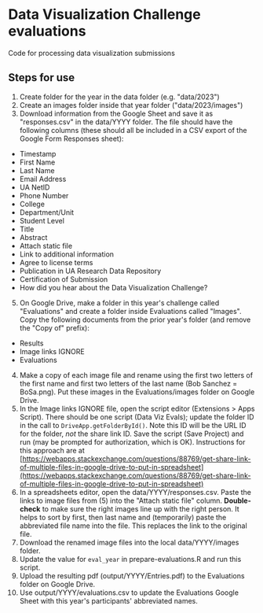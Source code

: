 # Data Visualization Challenge evaluations

Code for processing data visualization submissions

## Steps for use

1. Create folder for the year in the data folder (e.g. "data/2023")
2. Create an images folder inside that year folder ("data/2023/images")
3. Download information from the Google Sheet and save it as "responses.csv" in 
the data/YYYY folder. The file should have the following columns (these should 
all be included in a CSV export of the Google Form Responses sheet):
  + Timestamp
  + First Name
  + Last Name
  + Email Address
  + UA NetID
  + Phone Number
  + College
  + Department/Unit
  + Student Level
  + Title
  + Abstract
  + Attach static file
  + Link to additional information
  + Agree to license terms
  + Publication in UA Research Data Repository
  + Certification of Submission
  + How did you hear about the Data Visualization Challenge?
5. On Google Drive, make a folder in this year's challenge called "Evaluations"
and create a folder inside Evaluations called "Images". Copy the following 
documents from the prior year's folder (and remove the "Copy of" prefix):
  + Results
  + Image links IGNORE
  + Evaluations
4. Make a copy of each image file and rename using the first two letters of the 
first name and first two letters of the last name (Bob Sanchez = BoSa.png). Put 
these images in the Evaluations/images folder on Google Drive.
5. In the Image links IGNORE file, open the script editor (Extensions > Apps
Script). There should be one script (Data Viz Evals); update the folder ID in 
the call to `DriveApp.getFolderById()`. Note this ID will be the URL ID for the
folder, _not_ the share link ID. Save the script (Save Project) and run (may be
prompted for authorization, which is OK). Instructions for this approach are at [https://webapps.stackexchange.com/questions/88769/get-share-link-of-multiple-files-in-google-drive-to-put-in-spreadsheet](https://webapps.stackexchange.com/questions/88769/get-share-link-of-multiple-files-in-google-drive-to-put-in-spreadsheet)
6. In a spreadsheets editor, open the data/YYYY/responses.csv. Paste the links 
to image files from (5) into the "Attach static file" column. **Double-check** 
to make sure the right images line up with the right person. It helps to sort 
by first, then last name and (temporarily) paste the abbreviated file name into
the file. This replaces the link to the original file.
7. Download the renamed image files into the local data/YYYY/images folder.
8. Update the value for `eval_year` in prepare-evaluations.R and run this 
script.
9. Upload the resulting pdf (output/YYYY/Entries.pdf) to the Evaluations folder 
on Google Drive.
10. Use output/YYYY/evaluations.csv to update the Evaluations Google Sheet with
this year's participants' abbreviated names.